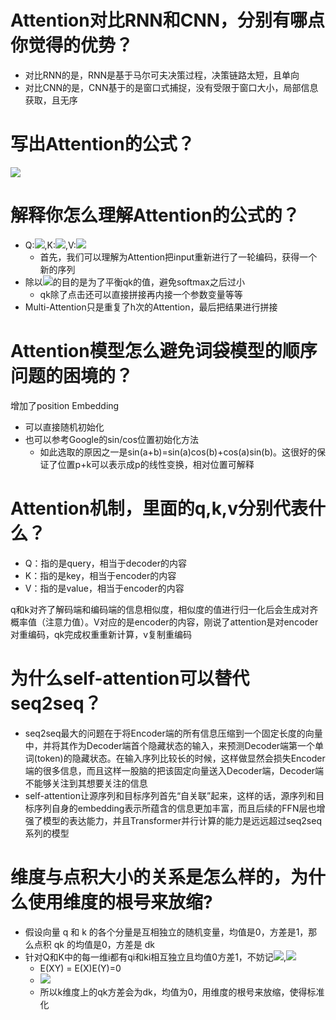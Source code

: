 # Attention对比RNN和CNN，分别有哪点你觉得的优势？
- 对比RNN的是，RNN是基于马尔可夫决策过程，决策链路太短，且单向
- 对比CNN的是，CNN基于的是窗口式捕捉，没有受限于窗口大小，局部信息获取，且无序

# 写出Attention的公式？
![](https://tva1.sinaimg.cn/large/006y8mN6ly1g986pbyaj0j308t019t8l.jpg)

# 解释你怎么理解Attention的公式的？
- Q:![](https://tva1.sinaimg.cn/large/006y8mN6ly1g986rjgs7qj301400g741.jpg),K:![](https://tva1.sinaimg.cn/large/006y8mN6ly1g986rz9d1ej301a00g741.jpg),V:![](https://tva1.sinaimg.cn/large/006y8mN6ly1g986shjz4tj301900g741.jpg)
    - 首先，我们可以理解为Attention把input重新进行了一轮编码，获得一个新的序列
- 除以![](https://tva1.sinaimg.cn/large/006y8mN6ly1g98734eqn7j300y00na9t.jpg)的目的是为了平衡qk的值，避免softmax之后过小
    - qk除了点击还可以直接拼接再内接一个参数变量等等
- Multi-Attention只是重复了h次的Attention，最后把结果进行拼接

# Attention模型怎么避免词袋模型的顺序问题的困境的？
增加了position Embedding
- 可以直接随机初始化
- 也可以参考Google的sin/cos位置初始化方法
    - 如此选取的原因之一是sin(a+b)=sin(a)cos(b)+cos(a)sin(b)。这很好的保证了位置p+k可以表示成p的线性变换，相对位置可解释

# Attention机制，里面的q,k,v分别代表什么？
- Q：指的是query，相当于decoder的内容
- K：指的是key，相当于encoder的内容
- V：指的是value，相当于encoder的内容

q和k对齐了解码端和编码端的信息相似度，相似度的值进行归一化后会生成对齐概率值（注意力值）。V对应的是encoder的内容，刚说了attention是对encoder对重编码，qk完成权重重新计算，v复制重编码

# 为什么self-attention可以替代seq2seq？
- seq2seq最大的问题在于将Encoder端的所有信息压缩到一个固定长度的向量中，并将其作为Decoder端首个隐藏状态的输入，来预测Decoder端第一个单词(token)的隐藏状态。在输入序列比较长的时候，这样做显然会损失Encoder端的很多信息，而且这样一股脑的把该固定向量送入Decoder端，Decoder端不能够关注到其想要关注的信息
- self-attention让源序列和目标序列首先“自关联”起来，这样的话，源序列和目标序列自身的embedding表示所蕴含的信息更加丰富，而且后续的FFN层也增强了模型的表达能力，并且Transformer并行计算的能力是远远超过seq2seq系列的模型

# 维度与点积大小的关系是怎么样的，为什么使用维度的根号来放缩?
- 假设向量 q 和 k 的各个分量是互相独立的随机变量，均值是0，方差是1，那么点积 qk 的均值是0，方差是 dk
- 针对Q和K中的每一维i都有qi和ki相互独立且均值0方差1，不妨记![](https://tva1.sinaimg.cn/large/006y8mN6gy1g9envjoy8oj301h00gdfl.jpg),![](https://tva1.sinaimg.cn/large/006y8mN6gy1g9envuw3p0j301g00ga9t.jpg)
    - E(XY) = E(X)E(Y)=0
    - ![](https://tva1.sinaimg.cn/large/006y8mN6gy1g9enzh4vzvj30gh017t8t.jpg)
    - 所以k维度上的qk方差会为dk，均值为0，用维度的根号来放缩，使得标准化